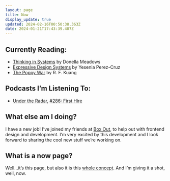 ```yaml
---
layout: page
title: Now
display_update: true
updated: 2024-02-16T00:50:38.363Z
date: 2024-01-21T17:43:39.407Z
---
```

## Currently Reading:

* [Thinking in Systems](https://bookshop.org/a/84246/9781603580557) by Donella Meadows
* [Expressive Design Systems](https://bookshop.org/a/84246/9781952616082) by Yesenia Perez-Cruz
* [The Poppy War](https://bookshop.org/a/84246/9780062662583) by R. F. Kuang

## Podcasts I’m Listening To:

* [Under the Radar](https://www.relay.fm/radar), [#286: First Hire](https://www.relay.fm/radar/286)

## What else am I doing?

I have a new job! I’ve joined my friends at [Box Out](https://boxoutsports.com), to help out with frontend design and development. I’m very excited by this development and I look forward to sharing the cool new stuff we’re working on.

## What is a now page?

Well…it’s this page, but also it is this [whole concept](https://nownownow.com/about). And I’m giving it a shot, well, now.
